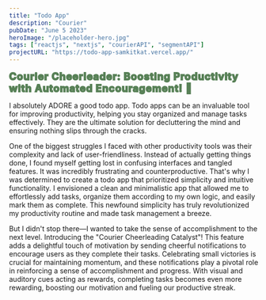 ```yaml
---
title: "Todo App"
description: "Courier"
pubDate: "June 5 2023"
heroImage: "/placeholder-hero.jpg"
tags: ["reactjs", "nextjs", "courierAPI", "segmentAPI"]
projectURL: "https://todo-app-samkitkat.vercel.app/"
---
```

<span style="color:#588157; font-weight: bold; font-size: 20px; -webkit-text-stroke: 2px #588157; letter-spacing: 1px;">
Courier Cheerleader: Boosting Productivity with Automated Encouragement! 🎉
</span>

I absolutely ADORE a good todo app. Todo apps can be an invaluable tool for improving productivity, helping you stay organized and manage tasks effectively. They are the ultimate solution for decluttering the mind and ensuring nothing slips through the cracks.

One of the biggest struggles I faced with other productivity tools was their complexity and lack of user-friendliness. Instead of actually getting things done, I found myself getting lost in confusing interfaces and tangled features. It was incredibly frustrating and counterproductive. That's why I was determined to create a todo app that prioritized simplicity and intuitive functionality. I envisioned a clean and minimalistic app that allowed me to effortlessly add tasks, organize them according to my own logic, and easily mark them as complete. This newfound simplicity has truly revolutionized my productivity routine and made task management a breeze.

But I didn't stop there—I wanted to take the sense of accomplishment to the next level. Introducing the "Courier Cheerleading Catalyst"! This feature adds a delightful touch of motivation by sending cheerful notifications to encourage users as they complete their tasks. Celebrating small victories is crucial for maintaining momentum, and these notifications play a pivotal role in reinforcing a sense of accomplishment and progress. With visual and auditory cues acting as rewards, completing tasks becomes even more rewarding, boosting our motivation and fueling our productive streak.